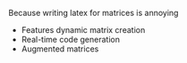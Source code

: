 Because writing latex for matrices is annoying

- Features dynamic matrix creation
- Real-time code generation
- Augmented matrices
